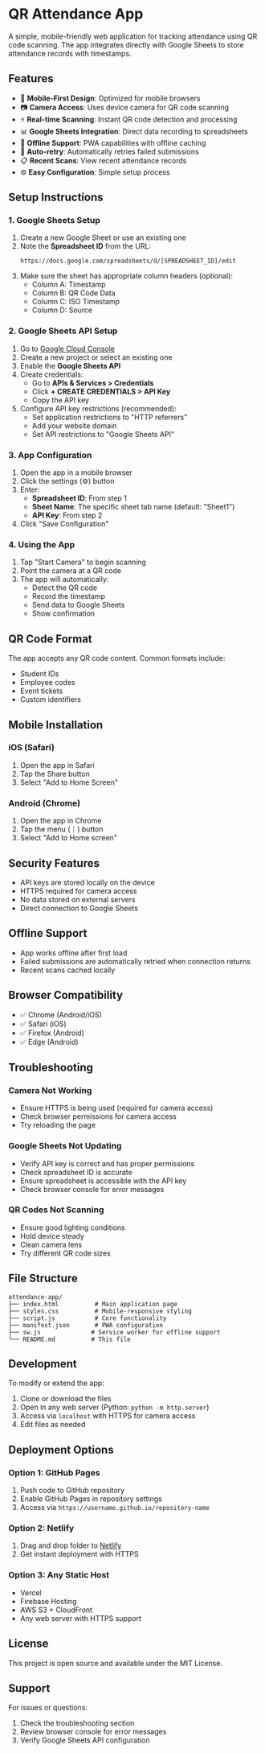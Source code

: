 # QR Attendance App

A simple, mobile-friendly web application for tracking attendance using QR code scanning. The app integrates directly with Google Sheets to store attendance records with timestamps.

## Features

- 📱 **Mobile-First Design**: Optimized for mobile browsers
- 📷 **Camera Access**: Uses device camera for QR code scanning
- ⚡ **Real-time Scanning**: Instant QR code detection and processing
- 📊 **Google Sheets Integration**: Direct data recording to spreadsheets
- 💾 **Offline Support**: PWA capabilities with offline caching
- 🔄 **Auto-retry**: Automatically retries failed submissions
- 📋 **Recent Scans**: View recent attendance records
- ⚙️ **Easy Configuration**: Simple setup process

## Setup Instructions

### 1. Google Sheets Setup

1. Create a new Google Sheet or use an existing one
2. Note the **Spreadsheet ID** from the URL:
   ```
   https://docs.google.com/spreadsheets/d/[SPREADSHEET_ID]/edit
   ```
3. Make sure the sheet has appropriate column headers (optional):
   - Column A: Timestamp
   - Column B: QR Code Data
   - Column C: ISO Timestamp
   - Column D: Source

### 2. Google Sheets API Setup

1. Go to [Google Cloud Console](https://console.cloud.google.com/)
2. Create a new project or select an existing one
3. Enable the **Google Sheets API**
4. Create credentials:
   - Go to **APIs & Services > Credentials**
   - Click **+ CREATE CREDENTIALS > API Key**
   - Copy the API key
5. Configure API key restrictions (recommended):
   - Set application restrictions to "HTTP referrers"
   - Add your website domain
   - Set API restrictions to "Google Sheets API"

### 3. App Configuration

1. Open the app in a mobile browser
2. Click the settings (⚙️) button
3. Enter:
   - **Spreadsheet ID**: From step 1
   - **Sheet Name**: The specific sheet tab name (default: "Sheet1")
   - **API Key**: From step 2
4. Click "Save Configuration"

### 4. Using the App

1. Tap "Start Camera" to begin scanning
2. Point the camera at a QR code
3. The app will automatically:
   - Detect the QR code
   - Record the timestamp
   - Send data to Google Sheets
   - Show confirmation

## QR Code Format

The app accepts any QR code content. Common formats include:
- Student IDs
- Employee codes  
- Event tickets
- Custom identifiers

## Mobile Installation

### iOS (Safari)
1. Open the app in Safari
2. Tap the Share button
3. Select "Add to Home Screen"

### Android (Chrome)
1. Open the app in Chrome
2. Tap the menu (⋮) button
3. Select "Add to Home screen"

## Security Features

- API keys are stored locally on the device
- HTTPS required for camera access
- No data stored on external servers
- Direct connection to Google Sheets

## Offline Support

- App works offline after first load
- Failed submissions are automatically retried when connection returns
- Recent scans cached locally

## Browser Compatibility

- ✅ Chrome (Android/iOS)
- ✅ Safari (iOS) 
- ✅ Firefox (Android)
- ✅ Edge (Android)

## Troubleshooting

### Camera Not Working
- Ensure HTTPS is being used (required for camera access)
- Check browser permissions for camera access
- Try reloading the page

### Google Sheets Not Updating
- Verify API key is correct and has proper permissions
- Check spreadsheet ID is accurate
- Ensure spreadsheet is accessible with the API key
- Check browser console for error messages

### QR Codes Not Scanning
- Ensure good lighting conditions
- Hold device steady
- Clean camera lens
- Try different QR code sizes

## File Structure

```
attendance-app/
├── index.html          # Main application page
├── styles.css          # Mobile-responsive styling
├── script.js           # Core functionality
├── manifest.json       # PWA configuration
├── sw.js              # Service worker for offline support
└── README.md          # This file
```

## Development

To modify or extend the app:

1. Clone or download the files
2. Open in any web server (Python: `python -m http.server`)
3. Access via `localhost` with HTTPS for camera access
4. Edit files as needed

## Deployment Options

### Option 1: GitHub Pages
1. Push code to GitHub repository
2. Enable GitHub Pages in repository settings
3. Access via `https://username.github.io/repository-name`

### Option 2: Netlify
1. Drag and drop folder to [Netlify](https://netlify.com)
2. Get instant deployment with HTTPS

### Option 3: Any Static Host
- Vercel
- Firebase Hosting  
- AWS S3 + CloudFront
- Any web server with HTTPS support

## License

This project is open source and available under the MIT License.

## Support

For issues or questions:
1. Check the troubleshooting section
2. Review browser console for error messages
3. Verify Google Sheets API configuration
